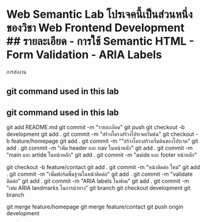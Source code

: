 # Web Semantic Lab โปรเจคนี้เป็นส่วนหนึ่งของวิชา Web Frontend Development ## รายละเอียด - การใช้ Semantic HTML - Form Validation - ARIA Labels 

การส่งงาน 
## git command used in this lab



## git command used in this lab

git add README.md
git commit -m "รายละเอียด" 
git push
git checkout -b development
git add .
git commit -m "สร้างโครงสร้างโปรเจคเริ่มต้น"
git checkout -b feature/homepage
git add .
git commit -m ""สร้างโครงสร้างเริ่มต้นของโปรเจค" 
git add .
git commit -m "เพิ่ม header และ nav ในหน้าหลัก" 
git add .
git commit -m "main และ artide ในหน้าหลัก" 
git add .
git commit -m "aside และ footer หน้าหลัก" 

git checkout -b feature/contact
git add .
git commit -m "หน้าติดต่อ ใหม่" 
git add .
git commit -m "เพิ่มฟอร์มพื้นฐานในหน้าติดต่อ" 
git add . 
git commit -m "validate ติดต่อ" 
git add .
git commit -m "ARIA labels ในฟอม" 
git add .
git commit -m "เพ่ม ARIA landmarks ในการนําทาง" 
git branch
git checkout development
git branch


git merge feature/homepage 
git merge feature/contact 
git push origin development 


